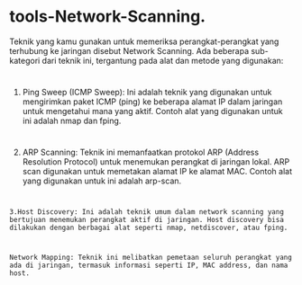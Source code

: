 # tools-Network-Scanning.

Teknik yang kamu gunakan untuk memeriksa perangkat-perangkat yang terhubung ke jaringan disebut Network Scanning. Ada beberapa sub-kategori dari teknik ini, tergantung pada alat dan metode yang digunakan:
#
  1.  Ping Sweep (ICMP Sweep): Ini adalah teknik yang digunakan untuk mengirimkan paket ICMP (ping) ke beberapa alamat IP dalam jaringan untuk mengetahui mana yang aktif. Contoh alat yang digunakan untuk ini adalah nmap dan fping.
# 
   2. ARP Scanning: Teknik ini memanfaatkan protokol ARP (Address Resolution Protocol) untuk menemukan perangkat di jaringan lokal. ARP scan digunakan untuk memetakan alamat IP ke alamat MAC. Contoh alat yang digunakan untuk ini adalah arp-scan.
#
    3.Host Discovery: Ini adalah teknik umum dalam network scanning yang bertujuan menemukan perangkat aktif di jaringan. Host discovery bisa dilakukan dengan berbagai alat seperti nmap, netdiscover, atau fping.
#
    Network Mapping: Teknik ini melibatkan pemetaan seluruh perangkat yang ada di jaringan, termasuk informasi seperti IP, MAC address, dan nama host.
